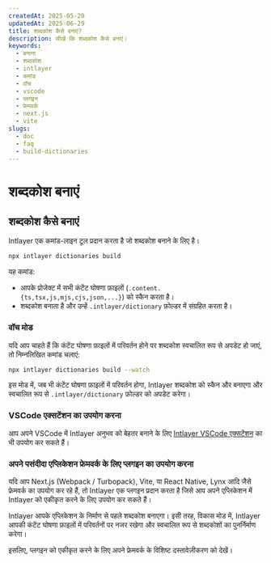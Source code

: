 ```yaml
---
createdAt: 2025-05-20
updatedAt: 2025-06-29
title: शब्दकोश कैसे बनाएं?
description: सीखें कि शब्दकोश कैसे बनाएं।
keywords:
  - बनाना
  - शब्दकोश
  - intlayer
  - कमांड
  - वॉच
  - vscode
  - प्लगइन
  - फ्रेमवर्क
  - next.js
  - vite
slugs:
  - doc
  - faq
  - build-dictionaries
---
```


# शब्दकोश बनाएं

## शब्दकोश कैसे बनाएं

Intlayer एक कमांड-लाइन टूल प्रदान करता है जो शब्दकोश बनाने के लिए है।

```bash
npx intlayer dictionaries build
```

यह कमांड:

- आपके प्रोजेक्ट में सभी कंटेंट घोषणा फ़ाइलों (`.content.{ts,tsx,js,mjs,cjs,json,...}`) को स्कैन करता है।
- शब्दकोश बनाता है और उन्हें `.intlayer/dictionary` फ़ोल्डर में संग्रहित करता है।

### वॉच मोड

यदि आप चाहते हैं कि कंटेंट घोषणा फ़ाइलों में परिवर्तन होने पर शब्दकोश स्वचालित रूप से अपडेट हो जाएं, तो निम्नलिखित कमांड चलाएं:

```bash
npx intlayer dictionaries build --watch
```

इस मोड में, जब भी कंटेंट घोषणा फ़ाइलों में परिवर्तन होगा, Intlayer शब्दकोश को स्कैन और बनाएगा और स्वचालित रूप से `.intlayer/dictionary` फ़ोल्डर को अपडेट करेगा।

### VSCode एक्सटेंशन का उपयोग करना

आप अपने VSCode में Intlayer अनुभव को बेहतर बनाने के लिए [Intlayer VSCode एक्सटेंशन](https://github.com/aymericzip/intlayer/tree/main/docs/hi/vs_code_extension.md) का भी उपयोग कर सकते हैं।

### अपने पसंदीदा एप्लिकेशन फ्रेमवर्क के लिए प्लगइन का उपयोग करना

यदि आप Next.js (Webpack / Turbopack), Vite, या React Native, Lynx आदि जैसे फ्रेमवर्क का उपयोग कर रहे हैं, तो Intlayer एक प्लगइन प्रदान करता है जिसे आप अपने एप्लिकेशन में Intlayer को एकीकृत करने के लिए उपयोग कर सकते हैं।

Intlayer आपके एप्लिकेशन के निर्माण से पहले शब्दकोश बनाएगा।
इसी तरह, विकास मोड में, Intlayer आपकी कंटेंट घोषणा फ़ाइलों में परिवर्तनों पर नजर रखेगा और स्वचालित रूप से शब्दकोशों का पुनर्निर्माण करेगा।

इसलिए, प्लगइन को एकीकृत करने के लिए अपने फ्रेमवर्क के विशिष्ट दस्तावेज़ीकरण को देखें।
